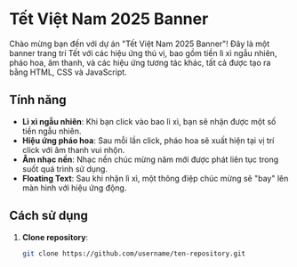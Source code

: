 # Tết Việt Nam 2025 Banner

Chào mừng bạn đến với dự án "Tết Việt Nam 2025 Banner"! Đây là một banner trang trí Tết với các hiệu ứng thú vị, bao gồm tiền lì xì ngẫu nhiên, pháo hoa, âm thanh, và các hiệu ứng tương tác khác, tất cả được tạo ra bằng HTML, CSS và JavaScript.

## Tính năng

- **Lì xì ngẫu nhiên**: Khi bạn click vào bao lì xì, bạn sẽ nhận được một số tiền ngẫu nhiên.
- **Hiệu ứng pháo hoa**: Sau mỗi lần click, pháo hoa sẽ xuất hiện tại vị trí click với âm thanh vui nhộn.
- **Âm nhạc nền**: Nhạc nền chúc mừng năm mới được phát liên tục trong suốt quá trình sử dụng.
- **Floating Text**: Sau khi nhận lì xì, một thông điệp chúc mừng sẽ "bay" lên màn hình với hiệu ứng động.

## Cách sử dụng

1. **Clone repository**:
   ```bash
   git clone https://github.com/username/ten-repository.git
